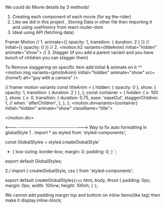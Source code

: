 We could do Movie details by 3 methods!

1. Creating each component of each movie (for eg the-rider)
2. Like we did in this project , Storing Data in other file then importing it and using useHistory from react-router-dom
3. Ideal using API (fetching data)

Framer Motion
// 1. animate={{ opacity: 1, transition: { duration: 2 } }}
// initial={{ opacity: 0 }}
// 2. <motion.h2 variants={titleAnim} initial="hidden" animate="show">
// 3. Stagger (if you add a parent variant and you have bunch of children you can stagger them)

To Remove staggering on specific item add initial & animate on it
^^ <motion.img
variants={photoAnim}
initial="hidden"
animate="show"
src={home1}
alt="guy with a camera"
/>

// framer motion variants
const titleAnim = {
hidden: { opacity: 0 },
show: { opacity: 1, transition: { duration: 2 } },
};
const container = {
hidden: { x: 100 },
show: {
x: 0,
transition: {
duration: 0.75,
ease: 'easeOut',
staggerChildren: 1,
// when: 'afterChildren',
},
},
};
<motion.divvariants={container}
initial="hidden"
animate="show"
className="title">

</motion.div>

<------------------------------------>
Way to fix auto formatting in globalStyle
1 . import \* as styled from 'styled-components';

const GlobalStyles = styled.createGlobalStyle`

- {
  box-sizing: border-box;
  margin: 0;
  padding: 0;
  }
  `;

export default GlobalStyles;

2./
import { createGlobalStyle, css } from 'styled-components';

export default createGlobalStyle`${css`
html,
body,
#root {
padding: 0px;
margin: 0px;
width: 100vw;
height: 100vh;
}
`}`;

We cannot add padding margin top and bottom on inline items(like <a></a> tag) then make it display:inline-block;
